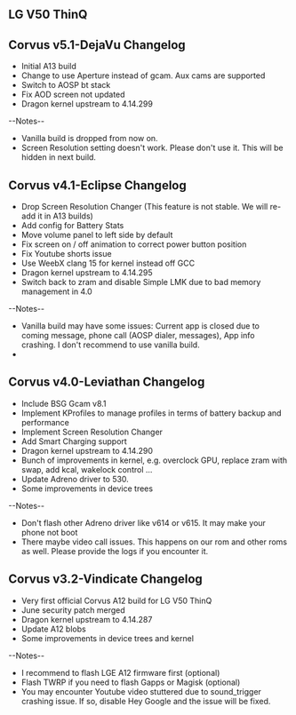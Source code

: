 ## LG V50 ThinQ

## Corvus v5.1-DejaVu Changelog
- Initial A13 build
- Change to use Aperture instead of gcam. Aux cams are supported
- Switch to AOSP bt stack
- Fix AOD screen not updated
- Dragon kernel upstream to 4.14.299

--Notes--
- Vanilla build is dropped from now on.
- Screen Resolution setting doesn't work. Please don't use it. This will be hidden in next build.

## Corvus v4.1-Eclipse Changelog
- Drop Screen Resolution Changer (This feature is not stable. We will re-add it in A13 builds)
- Add config for Battery Stats
- Move volume panel to left side by default
- Fix screen on / off animation to correct power button position
- Fix Youtube shorts issue
- Use WeebX clang 15 for kernel instead off GCC
- Dragon kernel upstream to 4.14.295
- Switch back to zram and disable Simple LMK due to bad memory management in 4.0

--Notes--
- Vanilla build may have some issues: Current app is closed due to coming message, phone call (AOSP dialer, messages), App info crashing. I don't recommend to use vanilla build.
- 

## Corvus v4.0-Leviathan Changelog
- Include BSG Gcam v8.1
- Implement KProfiles to manage profiles in terms of battery backup and performance
- Implement Screen Resolution Changer
- Add Smart Charging support
- Dragon kernel upstream to 4.14.290
- Bunch of improvements in kernel, e.g. overclock GPU, replace zram with swap, add kcal, wakelock control ...
- Update Adreno driver to 530.
- Some improvements in device trees

--Notes--
- Don't flash other Adreno driver like v614 or v615. It may make your phone not boot
- There maybe video call issues. This happens on our rom and other roms as well. Please provide the logs if you encounter it.

## Corvus v3.2-Vindicate Changelog
- Very first official Corvus A12 build for LG V50 ThinQ
- June security patch merged
- Dragon kernel upstream to 4.14.287
- Update A12 blobs
- Some improvements in device trees and kernel

--Notes--
- I recommend to flash LGE A12 firmware first (optional)
- Flash TWRP if you need to flash Gapps or Magisk (optional)
- You may encounter Youtube video stuttered due to sound_trigger crashing issue. If so, disable Hey Google and the issue will be fixed.
